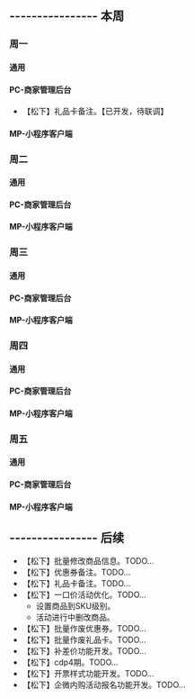 ## ---------------- 本周

### 周一
#### 通用
#### PC-商家管理后台
* 【松下】礼品卡备注。【已开发，待联调】
#### MP-小程序客户端

### 周二
#### 通用
#### PC-商家管理后台
#### MP-小程序客户端

### 周三
#### 通用
#### PC-商家管理后台
#### MP-小程序客户端

### 周四
#### 通用
#### PC-商家管理后台
#### MP-小程序客户端

### 周五
#### 通用
#### PC-商家管理后台
#### MP-小程序客户端

## ---------------- 后续
* 【松下】批量修改商品信息。TODO...
* 【松下】优惠券备注。TODO...
* 【松下】礼品卡备注。TODO...
* 【松下】一口价活动优化。TODO...
  - 设置商品到SKU级别。
  - 活动进行中删改商品。
* 【松下】批量作废优惠券。TODO...
* 【松下】批量作废礼品卡。TODO...
* 【松下】补差价功能开发。TODO...
* 【松下】cdp4期。TODO...
* 【松下】开票样式功能开发。TODO...
* 【松下】企微内购活动报名功能开发。TODO...
